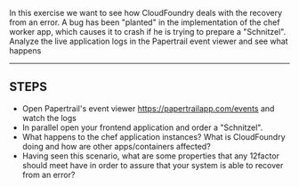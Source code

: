 In this exercise we want to see how CloudFoundry deals with the recovery from an error. A bug has been "planted" in the implementation of the chef worker app, which causes it to crash if he is trying to prepare a "Schnitzel".
Analyze the live application logs in the Papertrail event viewer and see what happens

----------------------------------------------------------------------

## STEPS

* Open Papertrail's event viewer https://papertrailapp.com/events and watch the logs
* In parallel open your frontend application and order a "Schnitzel".
* What happens to the chef application instances? What is CloudFoundry doing and how are other apps/containers affected?
* Having seen this scenario, what are some properties that any 12factor should meet have in order to assure that your system is able to recover from an error?
